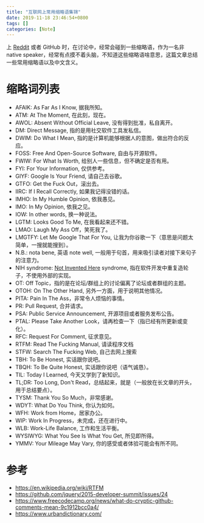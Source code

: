 ```yaml
---
title: "互联网上常用缩略语集锦"
date: 2019-11-18 23:46:54+0800
tags: []
categories: [Note]
---
```


上 [Reddit](https://www.reddit.com/) 或者 GitHub 时，在讨论中，经常会碰到一些缩略语，作为一名非 native speaker，经常有点摸不着头脑，不知道这些缩略语啥意思，这篇文章总结一些常用缩略语以及中文含义。

<!--more-->

# 缩略词列表

+ AFAIK: As Far As I Know, 据我所知。
+ ATM: At The Moment, 在此刻，现在。
+ AWOL: Absent Without Official Leave, 没有得到批准，私自离开。
+ DM: Direct Message, 指的是用社交软件工具发私信。
+ DWIM: Do What I Mean, 指的是计算机能够根据人的意图，做出符合的反应。
+ FOSS: Free And Open-Source Software, 自由与开源软件。
+ FWIW: For What Is Worth, 给别人一些信息，但不确定是否有用。
+ FYI: For Your Information, 仅供参考。
+ GIYF: Google Is Your Friend, 请自己去谷歌。
+ GTFO: Get the Fuck Out，滚出去。
+ IIRC: If I Recall Correctly, 如果我记得没错的话。
+ IMHO: In My Humble Opinion, 依我愚见。
+ IMO: In My Opinion, 依我之见。
+ IOW: In other words, 换一种说法。
+ LGTM: Looks Good To Me, 在我看起来还不错。
+ LMAO: Laugh My Ass Off，笑死我了。
+ LMGTFY: Let Me Google That For You, 让我为你谷歌一下（意思是问题太简单，一搜就能搜到）。
+ N.B.: nota bene, 英语 note well, 一般用于句首，用来吸引读者对接下来句子的注意力。
+ NIH syndrome: [Not Invented Here](https://en.wikipedia.org/wiki/Not_invented_here) syndrome, 指在软件开发中重复造轮子，不使用外部的实现。
+ OT: Off Topic，指的是在论坛/群组上的讨论偏离了论坛或者群组的主题。
+ OTOH: On The Other Hand, 另外一方面，用于说明其他情况。
+ PITA: Pain In The Ass，非常令人烦恼的事情。
+ PR: Pull Request, 合并请求。
+ PSA: Public Service Announcement, 开源项目或者服务发布公告。
+ PTAL: Please Take Another Look，请再检查一下（指已经有所更新或变化）。
+ RFC: Request For Comment, 征求意见。
+ RTFM: Read The Fucking Manual, 请读程序文档
+ STFW: Search The Fucking Web, 自己去网上搜索
+ TBH: To Be Honest, 实话跟你说吧。
+ TBQH: To Be Quite Honest, 实话跟你说吧（语气诚恳）。
+ TIL: Today I Learned, 今天又学到了新知识。
+ TL;DR: Too Long, Don't Read，总结起来，就是（一般放在长文章的开头，用于总结要点）。
+ TYSM: Thank You So Much，非常感谢。
+ WDYT: What Do You Think, 你认为如何。
+ WFH: Work from Home，居家办公。
+ WIP: Work In Progress，未完成，还在进行中。
+ WLB: Work-Life Balance, 工作和生活平衡。
+ WYSIWYG: What You See Is What You Get, 所见即所得。
+ YMMV: Your Mileage May Vary, 你的感受或者体验可能会有所不同。

# 参考

+ https://en.wikipedia.org/wiki/RTFM
+ https://github.com/jquery/2015-developer-summit/issues/24
+ https://www.freecodecamp.org/news/what-do-cryptic-github-comments-mean-9c1912bcc0a4/
+ https://www.urbandictionary.com/
